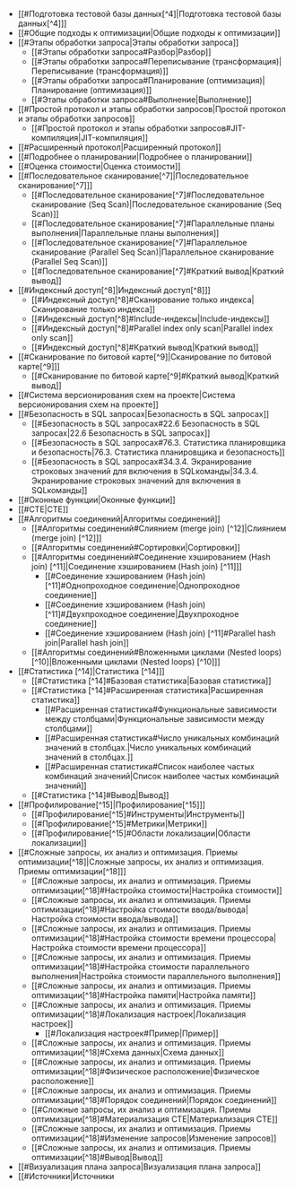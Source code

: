
- [[#Подготовка тестовой базы данных[^4]|Подготовка тестовой базы данных[^4]]]
- [[#Общие подходы к оптимизации|Общие подходы к оптимизации]]
- [[#Этапы обработки запроса|Этапы обработки запроса]]
	- [[#Этапы обработки запроса#Разбор|Разбор]]
	- [[#Этапы обработки запроса#Переписывание (трансформация)|Переписывание (трансформация)]]
	- [[#Этапы обработки запроса#Планирование (оптимизация)|Планирование (оптимизация)]]
	- [[#Этапы обработки запроса#Выполнение|Выполнение]]
- [[#Простой протокол и этапы обработки запросов|Простой протокол и этапы обработки запросов]]
	- [[#Простой протокол и этапы обработки запросов#JIT-компиляция|JIT-компиляция]]
- [[#Расширенный протокол|Расширенный протокол]]
- [[#Подробнее о планировании|Подробнее о планировании]]
- [[#Оценка стоимости|Оценка стоимости]]
- [[#Последовательное сканирование[^7]|Последовательное сканирование[^7]]]
	- [[#Последовательное сканирование[^7]#Последовательное сканирование (Seq Scan)|Последовательное сканирование (Seq Scan)]]
	- [[#Последовательное сканирование[^7]#Параллельные планы выполнения|Параллельные планы выполнения]]
	- [[#Последовательное сканирование[^7]#Параллельное сканирование (Parallel Seq Scan)|Параллельное сканирование (Parallel Seq Scan)]]
	- [[#Последовательное сканирование[^7]#Краткий вывод|Краткий вывод]]
- [[#Индексный доступ[^8]|Индексный доступ[^8]]]
	- [[#Индексный доступ[^8]#Сканирование только индекса|Сканирование только индекса]]
	- [[#Индексный доступ[^8]#Include-индексы|Include-индексы]]
	- [[#Индексный доступ[^8]#Parallel index only scan|Parallel index only scan]]
	- [[#Индексный доступ[^8]#Краткий вывод|Краткий вывод]]
- [[#Сканирование по битовой карте[^9]|Сканирование по битовой карте[^9]]]
	- [[#Сканирование по битовой карте[^9]#Краткий вывод|Краткий вывод]]
- [[#Система версионирования схем на проекте|Система версионирования схем на проекте]]
- [[#Безопасность в SQL запросах|Безопасность в SQL запросах]]
	- [[#Безопасность в SQL запросах#22.6 Безопасность в SQL запросах|22.6 Безопасность в SQL запросах]]
	- [[#Безопасность в SQL запросах#76.3. Статистика планировщика и безопасность|76.3. Статистика планировщика и безопасность]]
	- [[#Безопасность в SQL запросах#34.3.4. Экранирование строковых значений для включения в SQLкоманды|34.3.4. Экранирование строковых значений для включения в SQLкоманды]]
- [[#Оконные функции|Оконные функции]]
- [[#CTE|CTE]]
- [[#Алгоритмы соединений|Алгоритмы соединений]]
	- [[#Алгоритмы соединений#Слиянием (merge join) [^12]|Слиянием (merge join) [^12]]]
	- [[#Алгоритмы соединений#Сортировки|Сортировки]]
	- [[#Алгоритмы соединений#Соединение хэшированием (Hash join) [^11]|Соединение хэшированием (Hash join) [^11]]]
		- [[#Соединение хэшированием (Hash join) [^11]#Однопроходное соединение|Однопроходное соединение]]
		- [[#Соединение хэшированием (Hash join) [^11]#Двухпроходное соединение|Двухпроходное соединение]]
		- [[#Соединение хэшированием (Hash join) [^11]#Parallel hash join|Parallel hash join]]
	- [[#Алгоритмы соединений#Вложенными циклами (Nested loops) [^10]|Вложенными циклами (Nested loops) [^10]]]
- [[#Статистика [^14]|Статистика [^14]]]
	- [[#Статистика [^14]#Базовая статистика|Базовая статистика]]
	- [[#Статистика [^14]#Расширенная статистика|Расширенная статистика]]
		- [[#Расширенная статистика#Функциональные зависимости между столбцами|Функциональные зависимости между столбцами]]
		- [[#Расширенная статистика#Число уникальных комбинаций значений в столбцах.|Число уникальных комбинаций значений в столбцах.]]
		- [[#Расширенная статистика#Список наиболее частых комбинаций значений|Список наиболее частых комбинаций значений]]
	- [[#Статистика [^14]#Вывод|Вывод]]
- [[#Профилирование[^15]|Профилирование[^15]]]
	- [[#Профилирование[^15]#Инструменты|Инструменты]]
	- [[#Профилирование[^15]#Метрики|Метрики]]
	- [[#Профилирование[^15]#Области локализации|Области локализации]]
- [[#Сложные запросы, их анализ и оптимизация. Приемы оптимизации[^18]|Сложные запросы, их анализ и оптимизация. Приемы оптимизации[^18]]]
	- [[#Сложные запросы, их анализ и оптимизация. Приемы оптимизации[^18]#Настройка стоимости|Настройка стоимости]]
	- [[#Сложные запросы, их анализ и оптимизация. Приемы оптимизации[^18]#Настройка стоимости ввода/вывода|Настройка стоимости ввода/вывода]]
	- [[#Сложные запросы, их анализ и оптимизация. Приемы оптимизации[^18]#Настройка стоимости времени процессора|Настройка стоимости времени процессора]]
	- [[#Сложные запросы, их анализ и оптимизация. Приемы оптимизации[^18]#Настройка стоимости параллельного выполнения|Настройка стоимости параллельного выполнения]]
	- [[#Сложные запросы, их анализ и оптимизация. Приемы оптимизации[^18]#Настройка памяти|Настройка памяти]]
	- [[#Сложные запросы, их анализ и оптимизация. Приемы оптимизации[^18]#Локализация настроек|Локализация настроек]]
		- [[#Локализация настроек#Пример|Пример]]
	- [[#Сложные запросы, их анализ и оптимизация. Приемы оптимизации[^18]#Схема данных|Схема данных]]
	- [[#Сложные запросы, их анализ и оптимизация. Приемы оптимизации[^18]#Физическое расположение|Физическое расположение]]
	- [[#Сложные запросы, их анализ и оптимизация. Приемы оптимизации[^18]#Порядок соединений|Порядок соединений]]
	- [[#Сложные запросы, их анализ и оптимизация. Приемы оптимизации[^18]#Материализация CTE|Материализация CTE]]
	- [[#Сложные запросы, их анализ и оптимизация. Приемы оптимизации[^18]#Изменение запросов|Изменение запросов]]
	- [[#Сложные запросы, их анализ и оптимизация. Приемы оптимизации[^18]#Вывод|Вывод]]
- [[#Визуализация плана запроса|Визуализация плана запроса]]
- [[#Источники|Источники